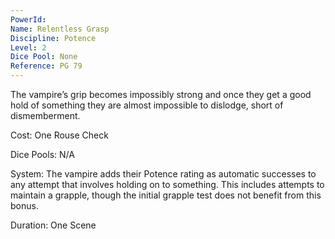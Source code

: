 ```yaml
---
PowerId: 
Name: Relentless Grasp
Discipline: Potence
Level: 2
Dice Pool: None
Reference: PG 79
---
```


The vampire’s grip becomes impossibly strong and once they get a good hold of something they are almost impossible to dislodge, short of dismemberment. 

Cost: One Rouse Check 

Dice Pools: N/A 

System: The vampire adds their Potence rating as automatic successes to any attempt that involves holding on to something. This includes attempts to maintain a grapple, though the initial grapple test does not benefit from this bonus. 

Duration: One Scene